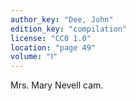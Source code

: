 ```yaml
---
author_key: "Dee, John"
edition_key: "compilation"
license: "CC0 1.0"
location: "page 49"
volume: "Ⅰ"
---
```

Mrs. Mary Nevell cam.
